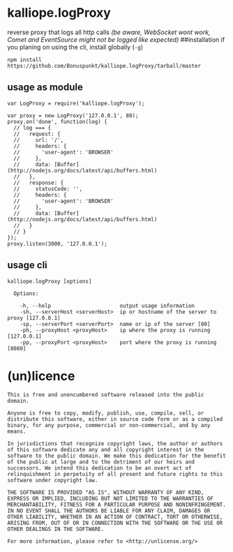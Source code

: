 # kalliope.logProxy
reverse proxy that logs all http calls _(be aware, WebSocket wont work, Comet and EventSource might not be logged like expected)_
##installation
if you planing on using the cli, install globally (`-g`)

    npm install https://github.com/Bonuspunkt/kalliope.logProxy/tarball/master

## usage as module

    var LogProxy = require('kalliope.logProxy');
    
    var proxy = new LogProxy('127.0.0.1', 80);
    proxy.on('done', function(log) {
      // log === {
      //   request: {
      //     url: '/',
      //     headers: {
      //       'user-agent': 'BROWSER'
      //     },
      //     data: [Buffer](http://nodejs.org/docs/latest/api/buffers.html)
      //   },
      //   response: {
      //     statusCode: '',
      //     headers: {
      //       'user-agent': 'BROWSER'
      //     },
      //     data: [Buffer](http://nodejs.org/docs/latest/api/buffers.html)
      //   }
      // }
    });
    proxy.listen(3000, '127.0.0.1');


## usage cli

    kalliope.logProxy [options]
    
      Options:
    
        -h, --help                      output usage information
        -sh, --serverHost <serverHost>  ip or hostname of the server to proxy [127.0.0.1]
        -sp, --serverPort <serverPort>  name or ip of the server [80]
        -ph, --proxyHost <proxyHost>    ip where the proxy is running  [127.0.0.1]
        -pp, --proxyPort <proxyHost>    port where the proxy is running [8080]

# (un)licence
    This is free and unencumbered software released into the public domain.

    Anyone is free to copy, modify, publish, use, compile, sell, or
    distribute this software, either in source code form or as a compiled
    binary, for any purpose, commercial or non-commercial, and by any
    means.

    In jurisdictions that recognize copyright laws, the author or authors
    of this software dedicate any and all copyright interest in the
    software to the public domain. We make this dedication for the benefit
    of the public at large and to the detriment of our heirs and
    successors. We intend this dedication to be an overt act of
    relinquishment in perpetuity of all present and future rights to this
    software under copyright law.

    THE SOFTWARE IS PROVIDED "AS IS", WITHOUT WARRANTY OF ANY KIND,
    EXPRESS OR IMPLIED, INCLUDING BUT NOT LIMITED TO THE WARRANTIES OF
    MERCHANTABILITY, FITNESS FOR A PARTICULAR PURPOSE AND NONINFRINGEMENT.
    IN NO EVENT SHALL THE AUTHORS BE LIABLE FOR ANY CLAIM, DAMAGES OR
    OTHER LIABILITY, WHETHER IN AN ACTION OF CONTRACT, TORT OR OTHERWISE,
    ARISING FROM, OUT OF OR IN CONNECTION WITH THE SOFTWARE OR THE USE OR
    OTHER DEALINGS IN THE SOFTWARE.

    For more information, please refer to <http://unlicense.org/>